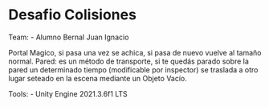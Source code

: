 # Desafio Colisiones

Team:
    - Alumno Bernal Juan Ignacio

Portal Magico, si pasa una vez se achica, si pasa de nuevo vuelve al tamaño normal.
Pared: es un método de transporte, si te quedás parado sobre la pared un determinado tiempo (modificable por inspector) se traslada a otro lugar seteado en la escena mediante un Objeto Vacío.
    

Tools:
    - Unity Engine 2021.3.6f1 LTS



